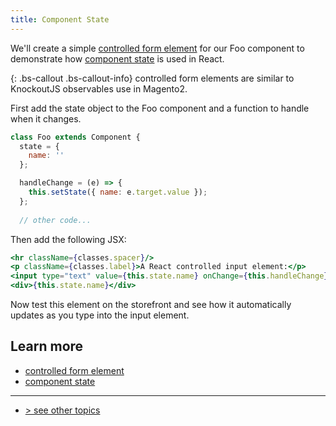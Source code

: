 ```yaml
---
title: Component State
---
```


We'll create a simple [controlled form element][] for our Foo component to demonstrate how [component state][] is used in React.    

{: .bs-callout .bs-callout-info}
controlled form elements are similar to KnockoutJS observables use in Magento2.

First add the state object to the Foo component and a function to handle when it changes.

```javascript
class Foo extends Component {
  state = {
    name: ''
  };

  handleChange = (e) => {
    this.setState({ name: e.target.value });
  };
    
  // other code...
```

Then add the following JSX:

```jsx
<hr className={classes.spacer}/>
<p className={classes.label}>A React controlled input element:</p>
<input type="text" value={this.state.name} onChange={this.handleChange}/>
<div>{this.state.name}</div>
```

Now test this element on the storefront and see how it automatically updates as you type into the input element.

## Learn more

-   [controlled form element][]
-   [component state][]

---
- [> see other topics](../../README.md#what-you-will-learn)

[controlled form element]: https://reactjs.org/docs/forms.html#controlled-components
[component state]: https://reactjs.org/docs/faq-state.html
